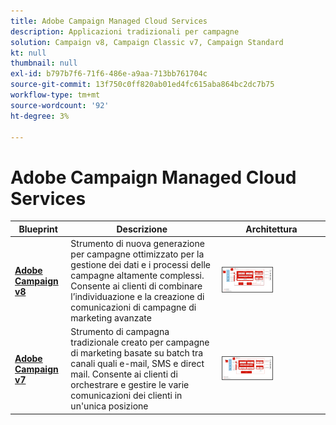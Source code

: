 ```yaml
---
title: Adobe Campaign Managed Cloud Services
description: Applicazioni tradizionali per campagne
solution: Campaign v8, Campaign Classic v7, Campaign Standard
kt: null
thumbnail: null
exl-id: b797b7f6-71f6-486e-a9aa-713bb761704c
source-git-commit: 13f750c0ff820ab01ed4fc615aba864bc2dc7b75
workflow-type: tm+mt
source-wordcount: '92'
ht-degree: 3%

---
```


# Adobe Campaign Managed Cloud Services


| Blueprint | Descrizione | Architettura |
|---|---|---|
| **[Adobe Campaign v8](campaign-v8.md)** | Strumento di nuova generazione per campagne ottimizzato per la gestione dei dati e i processi delle campagne altamente complessi. Consente ai clienti di combinare l’individuazione e la creazione di comunicazioni di campagne di marketing avanzate | <img src="assets/campaign-v8-architecture.svg" alt="Architettura di riferimento per la blueprint di Campaign v8" style="width:50%; border:1px solid #4a4a4a" /> |
| **[Adobe Campaign v7](campaign-v7.md)** | Strumento di campagna tradizionale creato per campagne di marketing basate su batch tra canali quali e-mail, SMS e direct mail. Consente ai clienti di orchestrare e gestire le varie comunicazioni dei clienti in un&#39;unica posizione | <img src="assets/campaign-v7-architecture.svg" alt="Architettura di riferimento per la blueprint di Campaign v7" style="width:50%; border:1px solid #4a4a4a" /> |
